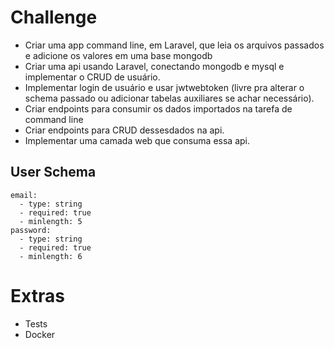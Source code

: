 # Challenge
- Criar uma app command line, em Laravel, que leia os arquivos passados e adicione os valores em uma base mongodb
- Criar uma api usando Laravel, conectando mongodb e mysql e implementar o CRUD de usuário.
- Implementar login de usuário e usar jwtwebtoken (livre pra alterar o schema passado ou adicionar 
tabelas auxiliares se achar necessário). 
- Criar endpoints para consumir os dados importados na tarefa de command line 
- Criar endpoints para CRUD dessesdados na api.
- Implementar uma camada web que consuma essa api. 

## User Schema
    email: 
      - type: string 
      - required: true
      - minlength: 5
    password: 
      - type: string 
      - required: true
      - minlength: 6

# Extras 
- Tests 
- Docker 
